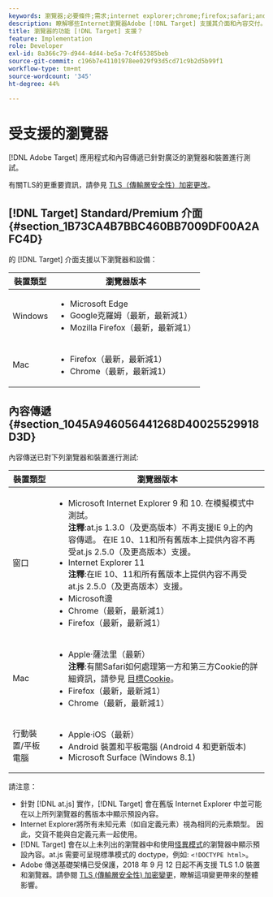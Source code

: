 ```yaml
---
keywords: 瀏覽器;必要條件;需求;internet explorer;chrome;firefox;safari;android;surface
description: 瞭解哪些Internet瀏覽器Adobe [!DNL Target] 支援其介面和內容交付。
title: 瀏覽器的功能 [!DNL Target] 支援？
feature: Implementation
role: Developer
exl-id: 8a366c79-d944-4d44-be5a-7c4f65385beb
source-git-commit: c196b7e41101978ee029f93d5cd71c9b2d5b99f1
workflow-type: tm+mt
source-wordcount: '345'
ht-degree: 44%

---
```


# 受支援的瀏覽器

[!DNL Adobe Target] 應用程式和內容傳遞已針對廣泛的瀏覽器和裝置進行測試。

有關TLS的更重要資訊，請參見 [TLS（傳輸層安全性）加密更改](https://developer.adobe.com/target/before-implement/tls-transport-layer-security-encryption/)。

## [!DNL Target] Standard/Premium 介面 {#section_1B73CA4B7BBC460BB7009DF00A2AFC4D}

的 [!DNL Target] 介面支援以下瀏覽器和設備：

| 裝置類型 | 瀏覽器版本 |
|--- |--- |
| Windows | <ul><li>Microsoft Edge</li><li>Google克羅姆（最新，最新減1）</li><li>Mozilla Firefox（最新，最新減1）</li></ul> |
| Mac | <ul><li>Firefox（最新，最新減1）</li><li>Chrome（最新，最新減1）</li></ul> |

## 內容傳遞 {#section_1045A946056441268D40025529918D3D}

內容傳送已對下列瀏覽器和裝置進行測試:

| 裝置類型 | 瀏覽器版本 |
|--- |--- |
| 窗口 | <ul><li>Microsoft Internet Explorer 9 和 10. 在模擬模式中測試。<br>**注釋**:at.js 1.3.0（及更高版本）不再支援IE 9上的內容傳遞。 在IE 10、11和所有舊版本上提供內容不再受at.js 2.5.0（及更高版本）支援。</li><li>Internet Explorer 11 <br>**注釋**:在IE 10、11和所有舊版本上提供內容不再受at.js 2.5.0（及更高版本）支援。</li><li>Microsoft邊</li><li>Chrome（最新，最新減1）</li><li>Firefox（最新，最新減1）</li></ul> |
| Mac | <ul><li>Apple·薩法里（最新）<br>**注釋**:有關Safari如何處理第一方和第三方Cookie的詳細資訊，請參見 [目標Cookie](https://developer.adobe.com/target/before-implement/privacy/cookie-behavior/)。</li><li>Firefox（最新，最新減1）</li><li>Chrome（最新，最新減1）</li></ul> |
| 行動裝置/平板電腦 | <ul><li>Apple·iOS（最新）</li><li>Android 裝置和平板電腦 (Android 4 和更新版本)</li><li>Microsoft Surface (Windows 8.1)</li></ul> |

請注意：

* 針對 [!DNL at.js] 實作，[!DNL Target] 會在舊版 Internet Explorer 中並可能在以上所列瀏覽器的舊版本中顯示預設內容。
* Internet Explorer將所有未知元素（如自定義元素）視為相同的元素類型。 因此，交貨不能與自定義元素一起使用。
* [!DNL Target] 會在以上未列出的瀏覽器中和使用[怪異模式](https://en.wikipedia.org/wiki/Quirks_mode)的瀏覽器中顯示預設內容。at.js 需要可呈現標準模式的 doctype，例如: `<!DOCTYPE html>`。
* Adobe 傳送基礎架構已受保護，2018 年 9 月 12 日起不再支援 TLS 1.0 裝置和瀏覽器。請參閱 [TLS (傳輸層安全性) 加密變更](https://developer.adobe.com/target/before-implement/tls-transport-layer-security-encryption/)，瞭解這項變更帶來的整體影響。
